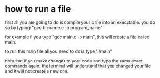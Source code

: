 # how to run a file

first all you are going to do is compile your c file into an executable. you do so by typing: "gcc filename.c -o program_name"

for example if you type "gcc main.c -o main", this will create a file called main.

to run this main file all you need to do is type "./main".

note that if you make changes to your code and type the same exact commands again, the terminal will understand that you changed your file and it will not create a new one.
